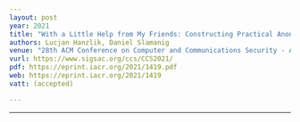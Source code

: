 ```yaml
---
layout: post
year: 2021
title: "With a Little Help from My Friends: Constructing Practical Anonymous Credentials"
authors: Lucjan Hanzlik, Daniel Slamanig
venue: "28th ACM Conference on Computer and Communications Security - ACM CCS 2021"
vurl: https://www.sigsac.org/ccs/CCS2021/
pdf: https://eprint.iacr.org/2021/1419.pdf
web: https://eprint.iacr.org/2021/1419
vatt: (accepted)

---
```


---


